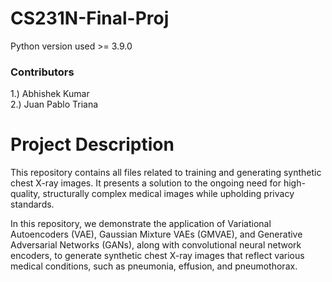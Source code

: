 # CS231N-Final-Proj
Python version used >= 3.9.0

### Contributors
  1.) Abhishek Kumar <br>
  2.) Juan Pablo Triana <br>

# Project Description
This repository contains all files related to training and generating synthetic chest X-ray images. It presents a solution to the ongoing need for high-quality, structurally complex medical images while upholding privacy standards.

In this repository, we demonstrate the application of Variational Autoencoders (VAE), Gaussian Mixture VAEs (GMVAE), and Generative Adversarial Networks (GANs), along with convolutional neural network encoders, to generate synthetic chest X-ray images that reflect various medical conditions, such as pneumonia, effusion, and pneumothorax.
